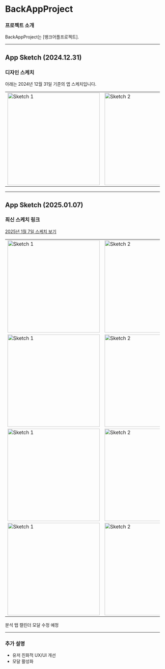 # BackAppProject

### 프로젝트 소개
BackAppProject는 [뱅크어플프로젝트].

---

## App Sketch (2024.12.31)

### 디자인 스케치
아래는 2024년 12월 31일 기준의 앱 스케치입니다.

<div align="center">
  <table>
    <tr>
      <td><img width="300" alt="Sketch 1" src="https://github.com/user-attachments/assets/26ec2579-4392-4af4-9991-69c59a7f8861" /></td>
      <td><img width="300" alt="Sketch 2" src="https://github.com/user-attachments/assets/f2f583b5-0dc0-47ed-9e59-8fcd97492893" /></td>
      <td><img width="300" alt="Sketch 3" src="https://github.com/user-attachments/assets/5b6257da-c026-4838-85f0-bd1ea31391c5" /></td>
      <td><img width="300" alt="Sketch 4" src="https://github.com/user-attachments/assets/4bced7d2-bba7-474d-a11d-0402537fa412" /></td>
    </tr>
  </table>
</div>

---

## App Sketch (2025.01.07)

### 최신 스케치 링크
[2025년 1월 7일 스케치 보기](https://github.com/user-attachments/assets/01eefcc4-b90e-4f91-ad55-769b877526b2)

<div align="center">
  <table>
    <tr>
      <td><img width="300" alt="Sketch 1" src="https://github.com/user-attachments/assets/6bb07249-4130-455c-b6ff-24361742544d" /></td>
      <td><img width="300" alt="Sketch 2" src="https://github.com/user-attachments/assets/39c1e64e-2d44-4fe6-b219-228c15d4cb47" /></td>
      <td><img width="300" alt="Sketch 3" src="https://github.com/user-attachments/assets/8e58fb0c-edbf-48b3-a19a-9c5828153745" /></td>
      <td><img width="300" alt="Sketch 4" src="https://github.com/user-attachments/assets/9637ac52-9276-43e4-85a4-f2959c75d0b4" /></td>
    </tr>
    <tr>
      <td><img width="300" alt="Sketch 1" src="https://github.com/user-attachments/assets/df40a117-68eb-49b2-b27c-c862236483dd" /></td>
      <td><img width="300" alt="Sketch 2" src="https://github.com/user-attachments/assets/070d4807-c687-4853-9fad-7153a5efd1df" /></td>
      <td><img width="300" alt="Sketch 3" src="https://github.com/user-attachments/assets/898ebde9-91a9-4123-a8a1-3bfe1355be51"/></td>
      <td><img width="300" alt="Sketch 4" src="https://github.com/user-attachments/assets/d6eacdf4-6d92-4292-98fa-2a4efcf52fa8"/></td>
    </tr>
    <tr>
      <td><img width="300" alt="Sketch 1" src="https://github.com/user-attachments/assets/b8708c8d-27a2-4764-95e0-f31d51440c0a"/></td>
      <td><img width="300" alt="Sketch 2" src="https://github.com/user-attachments/assets/17c705c1-4666-4b4e-bc28-8daa4f7b1406" /></td>
      <td><img width="300" alt="Sketch 3" src="https://github.com/user-attachments/assets/fb930190-5673-43bf-89b0-36d6fb1c4f9f" /></td>
      <td><img width="300" alt="Sketch 4" src="https://github.com/user-attachments/assets/f17d68ff-5ffe-4777-aae7-fd3c79b90a86" /></td>
    </tr>
    <tr>
      <td><img width="300" alt="Sketch 1" src="https://github.com/user-attachments/assets/06b0dc9d-ea6b-4b0d-ab22-973242a29b3e" /></td>
      <td><img width="300" alt="Sketch 2" src="https://github.com/user-attachments/assets/90516a2f-73db-42fc-ba1e-0b04c077cf67"/></td>
</tr>
  </table>
</div>
분석 탭 캘린더 모달 수정 예정

---

### 추가 설명
- 유저 친화적 UX/UI 개선
- 모달 활성화
